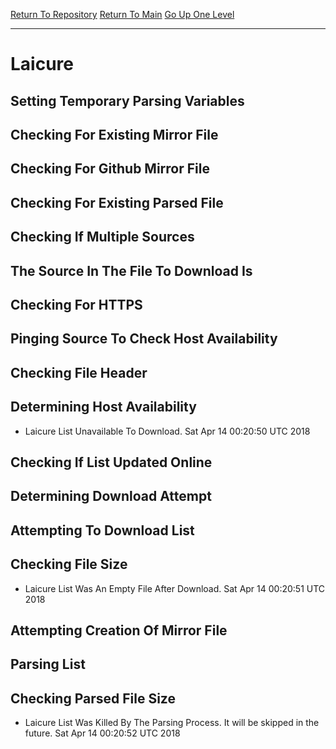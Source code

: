 [Return To Repository](https://github.com/deathbybandaid/piholeparser/)
[Return To Main](https://github.com/deathbybandaid/piholeparser/blob/master/RecentRunLogs/Mainlog.md)
[Go Up One Level](https://github.com/deathbybandaid/piholeparser/blob/master/RecentRunLogs/TopLevelScripts/30-Processing-Blacklists.md)
____________________________________
# Laicure
## Setting Temporary Parsing Variables
## Checking For Existing Mirror File
## Checking For Github Mirror File
## Checking For Existing Parsed File
## Checking If Multiple Sources
## The Source In The File To Download Is
## Checking For HTTPS
## Pinging Source To Check Host Availability
## Checking File Header
## Determining Host Availability
* Laicure List Unavailable To Download. Sat Apr 14 00:20:50 UTC 2018
## Checking If List Updated Online
## Determining Download Attempt
## Attempting To Download List
## Checking File Size
* Laicure List Was An Empty File After Download. Sat Apr 14 00:20:51 UTC 2018
## Attempting Creation Of Mirror File
## Parsing List
## Checking Parsed File Size
* Laicure List Was Killed By The Parsing Process. It will be skipped in the future. Sat Apr 14 00:20:52 UTC 2018
